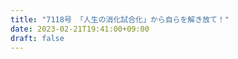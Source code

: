 ```yaml
---
title: "7118号 「人生の消化試合化」から自らを解き放て！"
date: 2023-02-21T19:41:00+09:00
draft: false
---
```


```
```

```
```
